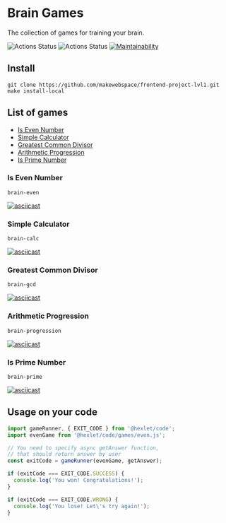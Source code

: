 # Brain Games
The collection of games for training your brain.

![Actions Status](https://github.com/makewebspace/frontend-project-lvl1/workflows/hexlet-check/badge.svg)
![Actions Status](https://github.com/makewebspace/frontend-project-lvl1/workflows/quality-check/badge.svg)
[![Maintainability](https://api.codeclimate.com/v1/badges/a99a88d28ad37a79dbf6/maintainability)](https://codeclimate.com/github/codeclimate/codeclimate/maintainability)

## Install
```
git clone https://github.com/makewebspace/frontend-project-lvl1.git
make install-local
```

## List of games
- [Is Even Number](#is-even-number)
- [Simple Calculator](#simple-calculator)
- [Greatest Common Divisor](#greatest-common-divisor)
- [Arithmetic Progression](#arithmetic-progression)
- [Is Prime Number](#is-prime-number)

### Is Even Number
```
brain-even
```
[![asciicast](https://asciinema.org/a/JbPlMmbPQPZpsDoU0Ssf9V4P7.png)](https://asciinema.org/a/JbPlMmbPQPZpsDoU0Ssf9V4P7?autoplay=1&loop=1)

### Simple Calculator
```
brain-calc
```
[![asciicast](https://asciinema.org/a/iOrtvfCxMaVVGqyB8WGHDssIP.png)](https://asciinema.org/a/iOrtvfCxMaVVGqyB8WGHDssIP?autoplay=1&loop=1&speed=2)

### Greatest Common Divisor
```
brain-gcd
```
[![asciicast](https://asciinema.org/a/7oHwblfWwDlL4LW1XrmRjkAvc.png)](https://asciinema.org/a/7oHwblfWwDlL4LW1XrmRjkAvc?autoplay=1&loop=1)

### Arithmetic Progression
```
brain-progression
```
[![asciicast](https://asciinema.org/a/LXCBmRZ1bLyyIVhb64VM34FVY.png)](https://asciinema.org/a/LXCBmRZ1bLyyIVhb64VM34FVY?autoplay=1&loop=1&speed=2)

### Is Prime Number
```
brain-prime
```
[![asciicast](https://asciinema.org/a/NjWvRcEIvhynhbhzE9DNdH5s6.png)](https://asciinema.org/a/NjWvRcEIvhynhbhzE9DNdH5s6?autoplay=1&loop=1&speed=2)

## Usage on your code
```javascript
import gameRunner, { EXIT_CODE } from '@hexlet/code';
import evenGame from '@hexlet/code/games/even.js';

// You need to specify async getAnswer function,
// that should return answer by user
const exitCode = gameRunner(evenGame, getAnswer);

if (exitCode === EXIT_CODE.SUCCESS) {
  console.log('You won! Congratulations!');
}

if (exitCode === EXIT_CODE.WRONG) {
  console.log('You lose! Let\'s try again!');
}
```
